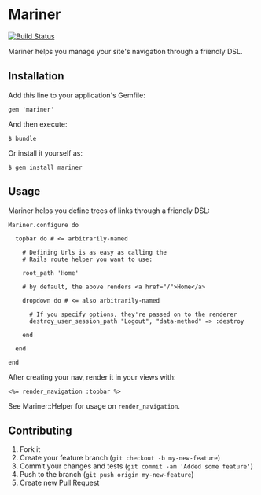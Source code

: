 # Mariner

[![Build Status](https://secure.travis-ci.org/jtrim/mariner.png)](http://travis-ci.org/jtrim/mariner)

Mariner helps you manage your site's navigation through a friendly DSL.

## Installation

Add this line to your application's Gemfile:

    gem 'mariner'

And then execute:

    $ bundle

Or install it yourself as:

    $ gem install mariner

## Usage

Mariner helps you define trees of links through a friendly DSL:

    Mariner.configure do

      topbar do # <= arbitrarily-named

        # Defining Urls is as easy as calling the
        # Rails route helper you want to use:

        root_path 'Home'

        # by default, the above renders <a href="/">Home</a>

        dropdown do # <= also arbitrarily-named

          # If you specify options, they're passed on to the renderer
          destroy_user_session_path "Logout", "data-method" => :destroy

        end

      end

    end

After creating your nav, render it in your views with:

    <%= render_navigation :topbar %>

See Mariner::Helper for usage on `render_navigation`.

## Contributing

1. Fork it
2. Create your feature branch (`git checkout -b my-new-feature`)
3. Commit your changes and tests (`git commit -am 'Added some feature'`)
4. Push to the branch (`git push origin my-new-feature`)
5. Create new Pull Request
